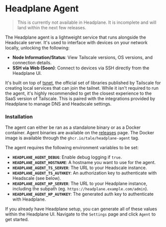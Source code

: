 # Headplane Agent

> This is currently not available in Headplane.
> It is incomplete and will land within the next few releases.

The Headplane agent is a lightweight service that runs alongside the Headscale server.
It's used to interface with devices on your network locally, unlocking the following:

- **Node Information/Status**: View Tailscale versions, OS versions, and connection details.
- **SSH via Web (Soon)**: Connect to devices via SSH directly from the Headplane UI.

It's built on top of [tsnet](https://tailscale.com/kb/1244/tsnet), the official
set of libraries published by Tailscale for creating local services that can
join the tailnet.
While it isn't required to run the agent, it's highly recommended to get the
closest experience to the SaaS version of Tailscale. This is paired with the
integrations provided by Headplane to manage DNS and Headscale settings.

### Installation
The agent can either be ran as a standalone binary or as a Docker container.
Agent binaries are available on the [releases](https://github.com/tale/headplane/releases) page.
The Docker image is available through the `ghcr.io/tale/headplane-agent` tag.

The agent requires the following environment variables to be set:
- **`HEADPLANE_AGENT_DEBUG`**: Enable debug logging if `true`.
- **`HEADPLANE_AGENT_HOSTNAME`**: A hostname you want to use for the agent.
- **`HEADPLANE_AGENT_TS_SERVER`**: The URL to your Headscale instance.
- **`HEADPLANE_AGENT_TS_AUTHKEY`**: An authorization key to authenticate with Headscale (see below).
- **`HEADPLANE_AGENT_HP_SERVER`**: The URL to your Headplane instance, including the subpath (eg. `https://headplane.example.com/admin`).
- **`HEADPLANE_AGENT_HP_AUTHKEY`**: The generated auth key to authenticate with Headplane.

If you already have Headplane setup, you can generate all of these values within
the Headplane UI. Navigate to the `Settings` page and click `Agent` to get started.
